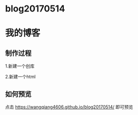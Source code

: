 # blog20170514
# 我的博客
## 制作过程

  1.新建一个创库
  
  2.新建一个html

## 如何预览
点击 https://wangqiang4606.github.io/blog20170514/ 即可预览

